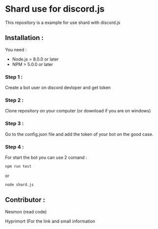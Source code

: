 # Shard use for discord.js

This repository is a example for use shard with discord.js

## Installation : 

You need :

- Node.js > 8.0.0 or later
- NPM > 5.0.0 or later

### Step 1 :

Create a bot user on discord devloper and get token

### Step 2 :

Clone repository on your computer (or download if you are on windows)

### Step 3 :

Go to the config.json file and add the token of your bot on the good case.

### Step 4 :

For start the bot you can use 2 comand : 

```bash
npm run test
```

or 

```bash
node shard.js
```


## Contributor : 

Nesmon (read code)

Hyprimort (For the link and small information

